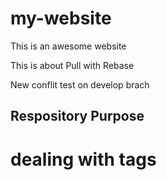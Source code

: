 # my-website
This is an awesome website

This is about Pull with Rebase

New conflit test on develop brach
## Respository Purpose

# dealing with tags


